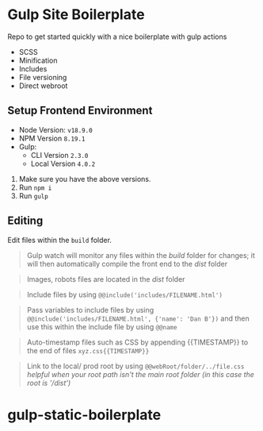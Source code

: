 # Gulp Site Boilerplate

Repo to get started quickly with a nice boilerplate with gulp actions

- SCSS
- Minification
- Includes
- File versioning
- Direct webroot

## Setup Frontend Environment

- Node Version: `v18.9.0`
- NPM Version `8.19.1`
- Gulp:
  - CLI Version `2.3.0`
  - Local Version `4.0.2`

1. Make sure you have the above versions.
2. Run `npm i`
3. Run `gulp`

## Editing

Edit files within the `build` folder.

> Gulp watch will monitor any files within the _build_ folder for changes; it will then automatically compile the front end to the _dist_ folder

> Images, robots files are located in the _dist_ folder

> Include files by using `@@include('includes/FILENAME.html')`

> Pass variables to include files by using `@@include('includes/FILENAME.html', {'name': 'Dan B'})` and then use this within the include file by using `@@name`

> Auto-timestamp files such as CSS by appending {{TIMESTAMP}} to the end of files `xyz.css{{TIMESTAMP}}`

> Link to the local/ prod root by using `@@webRoot/folder/../file.css` _helpful when your root path isn't the main root folder (in this case the root is '/dist')_
# gulp-static-boilerplate
